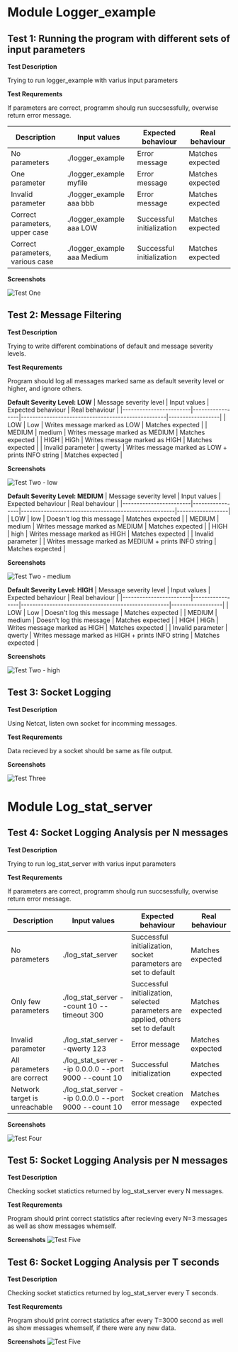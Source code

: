# Module Logger_example

## Test 1: Running the program with different sets of input parameters

**Test Description**

Trying to run logger_example with varius input parameters

**Test Requrements**

If parameters are correct, programm shoulg run succsessfully, overwise return error message.

|            Description         |        Input values        |      Expected behaviour   |  Real behaviour  |
|--------------------------------|----------------------------|---------------------------|------------------|
|          No parameters         |      ./logger_example      |       Error message       | Matches expected |
|          One parameter         |  ./logger_example myfile   |       Error message       | Matches expected |
|        Invalid parameter       |  ./logger_example aaa bbb  |       Error message       | Matches expected |
| Correct parameters, upper case |  ./logger_example aaa LOW  | Successful initialization | Matches expected |
|Correct parameters, various case|./logger_example aaa Medium | Successful initialization | Matches expected |

**Screenshots**

![Test One](https://github.com/Dranevich/logger/blob/main/screens/TestOne.jpg)

## Test 2: Message Filtering
**Test Description**

Trying to write different combinations of default and message severity levels.

**Test Requrements**

Program should log all messages marked same as default severity level or higher, and ignore others. 

**Default Severity Level: LOW**
| Message severity level |   Input values  |                  Expected behaviour               |  Real behaviour  |
|------------------------|-----------------|---------------------------------------------------|------------------|
|           LOW          |       Low       |           Writes message marked as LOW            | Matches expected |
|          MEDIUM        |      medium     |          Writes message marked as MEDIUM          | Matches expected |
|           HIGH         |       HiGh      |           Writes message marked as HIGH           | Matches expected |
|    Invalid parameter   |      qwerty     | Writes message marked as LOW + prints INFO string | Matches expected |

**Screenshots**

![Test Two - low](https://github.com/Dranevich/logger/blob/main/screens/TestTwo1.jpg)

**Default Severity Level: MEDIUM**
| Message severity level |   Input values  |                  Expected behaviour                  |  Real behaviour  |
|------------------------|-----------------|------------------------------------------------------|------------------|
|           LOW          |       low       |               Doesn't log this message               | Matches expected |
|          MEDIUM        |      medium     |          Writes message marked as MEDIUM             | Matches expected |
|           HIGH         |       high      |           Writes message marked as HIGH              | Matches expected |
|    Invalid parameter   |     <empty>     | Writes message marked as MEDIUM + prints INFO string | Matches expected |

**Screenshots**

![Test Two - medium](https://github.com/Dranevich/logger/blob/main/screens/TestTwo2.jpg)

**Default Severity Level: HIGH**
| Message severity level |   Input values  |                  Expected behaviour                |  Real behaviour  |
|------------------------|-----------------|----------------------------------------------------|------------------|
|           LOW          |       Low       |               Doesn't log this message             | Matches expected |
|          MEDIUM        |      medium     |               Doesn't log this message             | Matches expected |
|           HIGH         |       HiGh      |           Writes message marked as HIGH            | Matches expected |
|    Invalid parameter   |      qwerty     | Writes message marked as HIGH + prints INFO string | Matches expected |

**Screenshots**

![Test Two - high](https://github.com/Dranevich/logger/blob/main/screens/TestTwo3.jpg)

## Test 3: Socket Logging
**Test Description**

Using Netcat, listen own socket for incomming messages.

**Test Requrements**

Data recieved by a socket should be same as file output.

**Screenshots**

![Test Three](https://github.com/Dranevich/logger/blob/main/screens/TestThree.jpg)

# Module Log_stat_server
## Test 4: Socket Logging Analysis per N messages
**Test Description**

Trying to run log_stat_server with varius input parameters

**Test Requrements**

If parameters are correct, programm shoulg run succsessfully, overwise return error message.

|           Description          |                       Input values                    |                                Expected behaviour                                |  Real behaviour  |
|--------------------------------|-------------------------------------------------------|----------------------------------------------------------------------------------|------------------|
|          No parameters         |                    ./log_stat_server                  |                 Successful initialization, socket parameters are set to default  | Matches expected |
|        Only few parameters     |      ./log_stat_server --count 10 --timeout 300       | Successful initialization, selected parameters are applied, others set to default| Matches expected |
|        Invalid parameter       |              ./log_stat_server --qwerty 123           |                                   Error message                                  | Matches expected |
|    All parameters are correct  | ./log_stat_server --ip 0.0.0.0 --port 9000 --count 10 |                             Successful initialization                            | Matches expected |
|  Network target is unreachable | ./log_stat_server --ip 0.0.0.0 --port 9000 --count 10 |                           Socket creation error message                          | Matches expected |


**Screenshots**

![Test Four](https://github.com/Dranevich/logger/blob/main/screens/TestFour.jpg)

## Test 5: Socket Logging Analysis per N messages
**Test Description**

Checking socket statictics returned by log_stat_server every N messages.

**Test Requrements**

Program should print correct statistics after recieving every N=3 messages as well as show messages whemself.

**Screenshots**
![Test Five](https://github.com/Dranevich/logger/blob/main/screens/TestFive.jpg)

## Test 6: Socket Logging Analysis per T seconds
**Test Description**

Checking socket statictics returned by log_stat_server every T seconds.

**Test Requrements**

Program should print correct statistics after every T=3000 second as well as show messages whemself, if there were any new data.

**Screenshots**
![Test Five](https://github.com/Dranevich/logger/blob/main/screens/TestSix.jpg)

